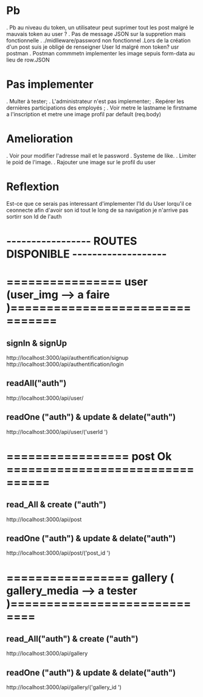 # Pb
. Pb au niveau du token, un utilisateur peut suprimer tout les post malgré le mauvais token au user ?
. Pas de message JSON sur la suppretion mais fonctionnelle
. ./midlleware/password non fonctionnel
.Lors de la création d'un post suis je obligé de renseigner User Id malgré mon token? usr postman
. Postman commmetn implementer les image sepuis form-data au lieu de row.JSON

# Pas implementer
. Multer à tester;
. L'administrateur n'est pas implementer;
. Repérer les dernières participations des employés ;
. Voir metre le lastname le firstname a l'inscription et metre une image profil par default (req.body)

# Amelioration
. Voir pour modifier l'adresse mail et le password
. Systeme de like.
. Limiter le poid de l'image.
. Rajouter une image sur le profil du user

# Reflextion
Est-ce que ce serais pas interessant d'implementer l'Id du User lorqu'il ce ceonnecte afin d'avoir son id
    tout le long de sa navigation je n'arrive pas sortirr son Id de l'auth


# ----------------- ROUTES DISPONIBLE -------------------

#  ================ user (user_img --> a faire )================================

## signIn & signUp
http://localhost:3000/api/authentification/signup
http://localhost:3000/api/authentification/login
## readAll("auth")
http://localhost:3000/api/user/
## readOne ("auth") & update & delate("auth")
http://localhost:3000/api/user/('userId ')


# ================= post Ok ================================
## read_All & create ("auth")
http://localhost:3000/api/post
## readOne ("auth") & update & delate("auth")
http://localhost:3000/api/post/('post_id ')


# ================= gallery ( gallery_media --> a tester )=============================
## read_All("auth") & create ("auth")
http://localhost:3000/api/gallery
## readOne ("auth") & update & delate("auth")
http://localhost:3000/api/gallery/('gallery_id ')





